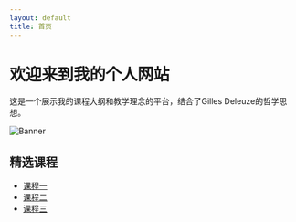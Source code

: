 ```yaml
---
layout: default
title: 首页
---
```


# 欢迎来到我的个人网站

这是一个展示我的课程大纲和教学理念的平台，结合了Gilles Deleuze的哲学思想。

![Banner](assets/images/banner.jpg)

## 精选课程

- [课程一](#)
- [课程二](#)
- [课程三](#)
